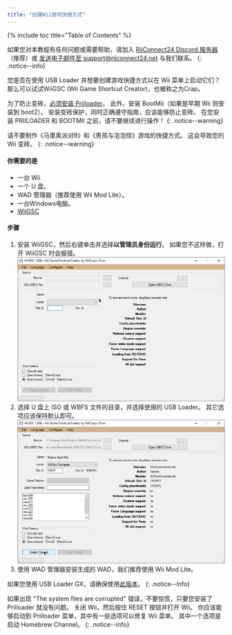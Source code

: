```yaml
---
title: "创建Wii游戏快捷方式"
---
```


{% include toc title="Table of Contents" %}

如果您对本教程有任何问题或需要帮助，请加入 [RiiConnect24 Discord 服务器](https://discord.gg/rc24)（推荐）或 [发送电子邮件至 support@riiconnect24.net](mailto:support@riiconnect24.net) 与我们联系。
{: .notice--info}

您是否在使用 USB Loader 并想要创建游戏快捷方式以在 Wii 菜单上启动它们？ 那么可以试试WiiGSC (Wii Game Shortcut Creator)，也被称之为Crap。

为了防止变砖，[必须安装 Priiloader](/priiloader)。 此外，安装 BootMii（如果是早期 Wii 则安装到 boot2）。 安装变砖保护，同时正确遵守指南，应该能够防止变砖。 在您安装 PRIILOADER 和 BOOTMII 之前，请不要继续进行操作！
{: .notice--warning}

请不要制作《马里奥派对9》和《男孩与泡泡怪》游戏的快捷方式。 这会导致您的 Wii 变砖。
{: .notice--warning}

#### 你需要的是

* 一台 Wii
* 一个 U 盘。
* WAD 管理器（推荐使用 Wii Mod Lite）。
* 一台Windows电脑。
* [WiiGSC](https://wiidatabase.de/downloads/pc-tools/wiigsc-ehemals-crap/)

#### 步骤

1. 安装 WiiGSC，然后右键单击并选择**以管理员身份运行**。 如果您不这样做，打开 WiiGSC 时会报错。 ![主菜单](/images/wiigsc/2023-08-21_20-15-34.png)
2. 选择 U 盘上 ISO 或 WBFS 文件的目录，并选择使用的 USB Loader。 其它选项应该保持默认即可。 ![选择文件后](/images/wiigsc/WiiGSC_2023-08-21_20-11-00.png)
3. 使用 WAD 管理器安装生成的 WAD，我们推荐使用 Wii Mod Lite。

如果您使用 USB Loader GX，请确保使用[此版本](https://oscwii.org/library/app/usbloader_gx)。
{: .notice--info}

如果出现 "The system files are corrupted" 错误，不要惊慌，只要您安装了 Priiloader 就没有问题。 关闭 Wii，然后按住 RESET 按钮并打开 Wii。 你应该能够启动到 Priiloader 菜单，其中有一些选项可以修复 Wii 菜单。 其中一个选项是启动 Homebrew Channel。
{: .notice--info}
